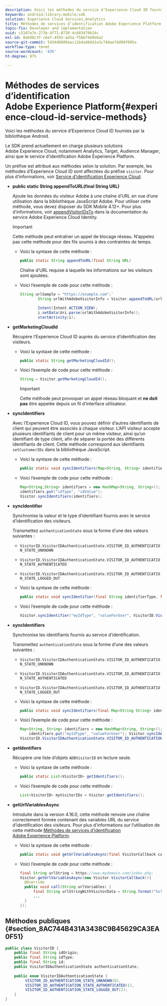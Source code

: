 ```yaml
---
description: Voici les méthodes du service d’Experience Cloud ID fournies par la bibliothèque Android.
keywords: android;library;mobile;sdk
solution: Experience Cloud Services,Analytics
title: Méthodes de services d’identification Adobe Experience Platform
topic-fix: Developer and implementation
uuid: c5107a7e-273b-4f71-8738-4c603479b24c
exl-id: 8eb98c3f-c6ef-4593-ad3a-f566f4d4b6a2
source-git-commit: 5434d8809aac11b4ad6dd1a3c74dae7dd98f095a
workflow-type: tm+mt
source-wordcount: '435'
ht-degree: 97%

---
```


# Méthodes de services d’identification Adobe Experience Platform{#experience-cloud-id-service-methods}

Voici les méthodes du service d’Experience Cloud ID fournies par la bibliothèque Android.

Le SDK prend actuellement en charge plusieurs solutions Adobe Experience Cloud, notamment Analytics, Target, Audience Manager, ainsi que le service d’identification Adobe Experience Platform.

Un préfixe est attribué aux méthodes selon la solution. Par exemple, les méthodes d’Experience Cloud ID sont affectées du préfixe `visitor`. Pour plus d’informations, voir [Service d’identification Experience Cloud](/help/android/c-marketing-cloud/mcvid.md).

* **public static String appendToURL(final String URL)**

   Ajoute les données du visiteur Adobe à une chaîne d’URL en vue d’une utilisation dans la bibliothèque JavaScript Adobe. Pour utiliser cette méthode, vous devez disposer du SDK Mobile 4.12+. Pour plus d’informations, voir [appendVisitorIDsTo](https://experienceleague.adobe.com/docs/id-service/using/id-service-api/methods/appendvisitorid.html?lang=fr) dans la documentation du service Adobe Experience Cloud Identity.

   >[!IMPORTANT]
   >
   >Cette méthode peut entraîner un appel de blocage réseau. N’appelez pas cette méthode pour des fils soumis à des contraintes de temps.

   * Voici la syntaxe de cette méthode :

      ```java
      public static String appendToURL(final String URL) 
      ```

      Chaîne d’URL requise à laquelle les informations sur les visiteurs sont ajoutées.

   * Voici l’exemple de code pour cette méthode :

      ```java
      String urlSample = "https://example.com";`
              String urlWithAdobeVisitorInfo = Visitor.appendToURL(urlSample);
      
              Intent(Intent.ACTION_VIEW);
              i.setData(Uri.parse(urlWithAdobeVisitorInfo));
              startActivity(i);
      ```

* **getMarketingCloudId**

   Récupère l’Experience Cloud ID auprès du service d’identification des visiteurs.

   * Voici la syntaxe de cette méthode :

      ```java
      public static String getMarketingCloudId(); 
      ```

   * Voici l’exemple de code pour cette méthode :

      ```java
      String = Visitor.getMarketingCloudId();
      ```

      >[!IMPORTANT]
      >
      >Cette méthode peut provoquer un appel réseau bloquant et **ne doit pas** être appelée depuis un fil d’interface utilisateur.

* **syncIdentifiers**

   Avec l’Experience Cloud ID, vous pouvez définir d’autres identifiants de client qui peuvent être associés à chaque visiteur. L’API visiteur accepte plusieurs identifiants de client pour un même visiteur, ainsi qu’un identifiant de type client, afin de séparer la portée des différents identifiants de client. Cette méthode correspond aux identifiants `setCustomerIDs` dans la bibliothèque JavaScript.

   * Voici la syntaxe de cette méthode :

      ```java
      public static void syncIdentifiers(Map<String, String> identifiers); 
      ```

   * Voici l’exemple de code pour cette méthode :

      ```java
      Map<String,String> identifiers = new HashMap<String, String>();
      identifiers.put("idType", "idValue");
      Visitor.syncIdentifiers(identifiers);
      ```

* **syncIdentifier**

   Synchronise la valeur et le type d’identifiant fournis avec le service d’identification des visiteurs.

   Transmettez `authenticationState` sous la forme d’une des valeurs suivantes :

   * `VisitorID.VisitorIDAuthenticationState.VISITOR_ID_AUTHENTICATION_STATE_UNKNOWN`
   * `VisitorID.VisitorIDAuthenticationState.VISITOR_ID_AUTHENTICATION_STATE_AUTHENTICATED`
   * `VisitorID.VisitorIDAuthenticationState.VISITOR_ID_AUTHENTICATION_STATE_LOGGED_OUT`

   * Voici la syntaxe de cette méthode :

      ```java
      public static void syncIdentifier(final String identifierType, final String identifier, final VisitorID.VisitorIDAuthenticationState authenticationState);
      ```

   * Voici l’exemple de code pour cette méthode :

      ```java
      Visitor.syncIdentifier("myIdType", "valueForUser", VisitorID.VisitorIDAuthenticationState.VISITOR_ID_AUTHENTICATION_STATE_LOGGED_OUT);
      ```

* **syncIdentifiers**

   Synchronise les identifiants fournis au service d’identification.

   Transmettez `authenticationState` sous la forme d’une des valeurs suivantes :
   * `VisitorID.VisitorIDAuthenticationState.VISITOR_ID_AUTHENTICATION_STATE_UNKNOWN`
   * `VisitorID.VisitorIDAuthenticationState.VISITOR_ID_AUTHENTICATION_STATE_AUTHENTICATED`
   * `VisitorID.VisitorIDAuthenticationState.VISITOR_ID_AUTHENTICATION_STATE_LOGGED_OUT`

   * Voici la syntaxe de cette méthode :

      ```java
      public static void syncIdentifiers(final Map<String String> identifiers, final VisitorID.VisitorIDAuthenticationState authenticationState);
      ```

   * Voici l’exemple de code pour cette méthode :

      ```java
      Map<String, String> identifiers = new HashMap<String, String>();
          identifiers.put("myIdType", "valueForUser"); Visitor.syncIdentifiers(identifiers,
      VisitorID.VisitorIDAuthenticationState.VISITOR_ID_AUTHENTICATION_STATE_AUTHENTICATED); 
      ```

* **getIdentifiers**

   Récupère une liste d’objets `ADBVisitorID` en lecture seule.

   * Voici la syntaxe de cette méthode :

      ```java
      public static List<VisitorID> getIdentifiers(); 
      ```

   * Voici l’exemple de code pour cette méthode :

      ```java
      List<VisitorID> myVisitorIDs = Visitor.getIdentifiers(); 
      ```

* **getUrlVariablesAsync**

   Introduite dans la version 4.16.0, cette méthode renvoie une chaîne correctement formée contenant des variables URL du service d’identification des visiteurs. Pour plus d’informations sur l’utilisation de cette méthode [Méthodes de services d’identification Adobe Experience Platform](/help/android/reference/hybrid-app.md).

   * Voici la syntaxe de cette méthode :

      ```java
      public static void getUrlVariablesAsync(final VisitorCallback callback);
      ```

   * Voici l’exemple de code pour cette méthode :

      ```java
      final String urlString = https://www.mydomain.com/index.php; 
      Visitor.getUrlVariablesAsync(new Visitor.VisitorCallback(){ 
        @Override 
        public void call(String urlVariables) { 
            final String urlStringWithVisitorData = String.format("%s?%s", urlString, urlVariables); 
            ...
        } 
      });
      ```

## Méthodes publiques {#section_8AC744B431A3438C9B45629CA3EA0F51}

```java
public class VisitorID { 
    public final String idOrigin; 
    public final String idType; 
    public final String id; 
    public VisitorIDAuthenticationState authenticationState; 
 
    public enum VisitorIDAuthenticationState { 
         VISITOR_ID_AUTHENTICATION_STATE_UNKNOWN(0), 
         VISITOR_ID_AUTHENTICATION_STATE_AUTHENTICATED(1), 
         VISITOR_ID_AUTHENTICATION_STATE_LOGGED_OUT(2); 
    } 
}
```
